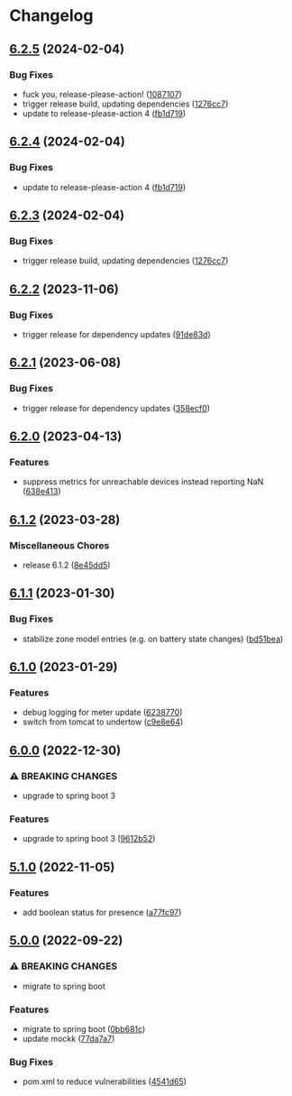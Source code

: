 # Changelog

## [6.2.5](https://github.com/easimon/tado-exporter/compare/v6.2.4...6.2.5) (2024-02-04)


### Bug Fixes

* fuck you, release-please-action! ([1087107](https://github.com/easimon/tado-exporter/commit/1087107b691a7dea4d7ddb9a813b4a5fd694d0a6))
* trigger release build, updating dependencies ([1276cc7](https://github.com/easimon/tado-exporter/commit/1276cc7d102ce28b30bd132620652f77867b6ad1))
* update to release-please-action 4 ([fb1d719](https://github.com/easimon/tado-exporter/commit/fb1d719fa8a1dc4d788e4e93c97b31354b4b9db1))

## [6.2.4](https://github.com/easimon/tado-exporter/compare/v6.2.3...v6.2.4) (2024-02-04)


### Bug Fixes

* update to release-please-action 4 ([fb1d719](https://github.com/easimon/tado-exporter/commit/fb1d719fa8a1dc4d788e4e93c97b31354b4b9db1))

## [6.2.3](https://github.com/easimon/tado-exporter/compare/6.2.2...v6.2.3) (2024-02-04)


### Bug Fixes

* trigger release build, updating dependencies ([1276cc7](https://github.com/easimon/tado-exporter/commit/1276cc7d102ce28b30bd132620652f77867b6ad1))

## [6.2.2](https://github.com/easimon/tado-exporter/compare/6.2.1...6.2.2) (2023-11-06)


### Bug Fixes

* trigger release for dependency updates ([91de83d](https://github.com/easimon/tado-exporter/commit/91de83dd66c53f1961fd49f0423df9ecfd94671e))

## [6.2.1](https://github.com/easimon/tado-exporter/compare/6.2.0...6.2.1) (2023-06-08)


### Bug Fixes

* trigger release for dependency updates ([358ecf0](https://github.com/easimon/tado-exporter/commit/358ecf02f43cd2ba1e7fde3bad62c2b44150bfd9))

## [6.2.0](https://github.com/easimon/tado-exporter/compare/6.1.2...6.2.0) (2023-04-13)


### Features

* suppress metrics for unreachable devices instead reporting NaN ([638e413](https://github.com/easimon/tado-exporter/commit/638e413a7f400c7963d2fb8efa5592730508caee))

## [6.1.2](https://github.com/easimon/tado-exporter/compare/6.1.1...6.1.2) (2023-03-28)


### Miscellaneous Chores

* release 6.1.2 ([8e45dd5](https://github.com/easimon/tado-exporter/commit/8e45dd5da9c6f0820d21bd44dc018ea40efa5ea3))

## [6.1.1](https://github.com/easimon/tado-exporter/compare/6.1.0...6.1.1) (2023-01-30)


### Bug Fixes

* stabilize zone model entries (e.g. on battery state changes) ([bd51bea](https://github.com/easimon/tado-exporter/commit/bd51bea5d5d45f62a186d1e21220354a0fd18a8e))

## [6.1.0](https://github.com/easimon/tado-exporter/compare/6.0.0...6.1.0) (2023-01-29)


### Features

* debug logging for meter update ([6238770](https://github.com/easimon/tado-exporter/commit/62387705ec066e7132967e721e2a150c90bb6b55))
* switch from tomcat to undertow ([c9e8e64](https://github.com/easimon/tado-exporter/commit/c9e8e644f1b56b63a6ac43da255e4916cfe768ac))

## [6.0.0](https://github.com/easimon/tado-exporter/compare/5.1.0...6.0.0) (2022-12-30)


### ⚠ BREAKING CHANGES

* upgrade to spring boot 3

### Features

* upgrade to spring boot 3 ([9612b52](https://github.com/easimon/tado-exporter/commit/9612b52d2186a3176681f4b9d2370f35003ae71b))

## [5.1.0](https://github.com/easimon/tado-exporter/compare/5.0.0...5.1.0) (2022-11-05)


### Features

* add boolean status for presence ([a77fc97](https://github.com/easimon/tado-exporter/commit/a77fc97e89d7ba92582805c00491b0509c9959ba))

## [5.0.0](https://github.com/easimon/tado-exporter/compare/4.0.0...5.0.0) (2022-09-22)


### ⚠ BREAKING CHANGES

* migrate to spring boot

### Features

* migrate to spring boot ([0bb681c](https://github.com/easimon/tado-exporter/commit/0bb681c5d5de4c688a5a1e32aa55339ad1448501))
* update mockk ([77da7a7](https://github.com/easimon/tado-exporter/commit/77da7a7f0cdf04d996b1e88a40c11f8f2378da90))


### Bug Fixes

* pom.xml to reduce vulnerabilities ([4541d65](https://github.com/easimon/tado-exporter/commit/4541d65c2689018d8ffc43516b627d1af442c0bf))
